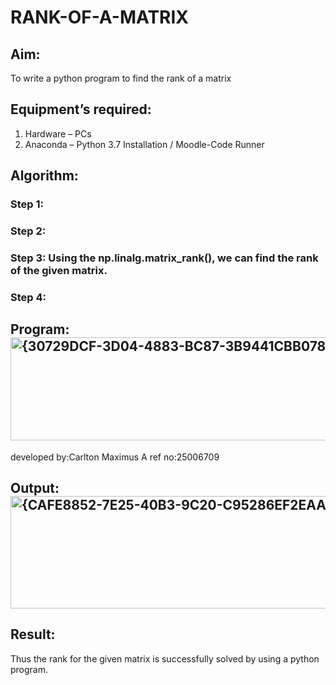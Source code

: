 # RANK-OF-A-MATRIX
## Aim:
To write a python program to find the rank of a matrix
## Equipment’s required:
1. 	Hardware – PCs
2. 	Anaconda – Python 3.7 Installation / Moodle-Code Runner
## Algorithm:
### Step 1: 
### Step 2: 
### Step 3: Using the np.linalg.matrix_rank(), we can find the rank of the given matrix.
### Step 4: 
## Program:<img width="562" height="165" alt="{30729DCF-3D04-4883-BC87-3B9441CBB078}" src="https://github.com/user-attachments/assets/75b745bb-0e99-486f-af22-ceea7738601f" />
developed by:Carlton Maximus A
ref no:25006709

## Output:<img width="519" height="180" alt="{CAFE8852-7E25-40B3-9C20-C95286EF2EAA}" src="https://github.com/user-attachments/assets/f9aaf605-22fb-470a-8e12-51be350d6bfd" />

## Result:
Thus the rank for the given matrix is successfully solved by  using a python program.

